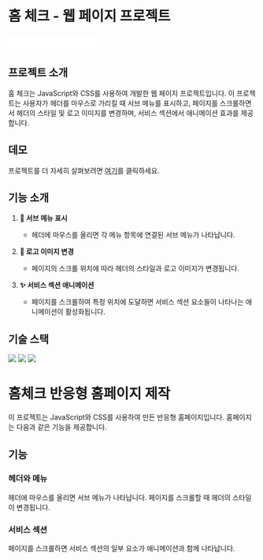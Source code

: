 # 홈 체크 - 웹 페이지 프로젝트

![홈 체크 로고](images/logo.png)

## 프로젝트 소개

홈 체크는 JavaScript와 CSS를 사용하여 개발한 웹 페이지 프로젝트입니다. 이 프로젝트는 사용자가 헤더를 마우스로 가리킬 때 서브 메뉴를 표시하고, 페이지를 스크롤하면서 헤더의 스타일 및 로고 이미지를 변경하며, 서비스 섹션에서 애니메이션 효과를 제공합니다.

## 데모

프로젝트를 더 자세히 살펴보려면 [여기](https://hwangjinyoung14.github.io/home_check/)를 클릭하세요.

## 기능 소개

1. **🔖 서브 메뉴 표시**
   - 헤더에 마우스를 올리면 각 메뉴 항목에 연결된 서브 메뉴가 나타납니다.

2. **🎨 로고 이미지 변경**
   - 페이지의 스크롤 위치에 따라 헤더의 스타일과 로고 이미지가 변경됩니다.

3. **✨ 서비스 섹션 애니메이션**
   - 페이지를 스크롤하여 특정 위치에 도달하면 서비스 섹션 요소들이 나타나는 애니메이션이 활성화됩니다.

## 기술 스택
<img src="https://img.shields.io/badge/HTML5-E34F26?style=for-the-badge&logo=HTML5&logoColor=white"> <img src="https://img.shields.io/badge/CSS3-1572B6?style=for-the-badge&logo=CSS3&logoColor=white"> <img src="https://img.shields.io/badge/Javascript-F7DF1E?style=for-the-badge&logo=Javascript&logoColor=white">

# 홈체크 반응형 홈페이지 제작
이 프로젝트는 JavaScript와 CSS를 사용하여 만든 반응형 홈페이지입니다. 홈페이지는 다음과 같은 기능을 제공합니다.

## 기능
### 헤더와 메뉴
헤더에 마우스를 올리면 서브 메뉴가 나타납니다.
페이지를 스크롤할 때 헤더의 스타일이 변경됩니다.
### 서비스 섹션
페이지를 스크롤하면 서비스 섹션의 일부 요소가 애니메이션과 함께 나타납니다.

